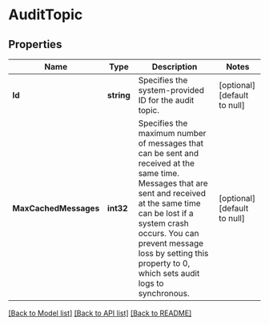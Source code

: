 # AuditTopic

## Properties
Name | Type | Description | Notes
------------ | ------------- | ------------- | -------------
**Id** | **string** | Specifies the system-provided ID for the audit topic. | [optional] [default to null]
**MaxCachedMessages** | **int32** | Specifies the maximum number of messages that can be sent and received at the same time. Messages that are sent and received at the same time can be lost if a system crash occurs. You can prevent message loss by setting this property to 0, which sets audit logs to synchronous. | [optional] [default to null]

[[Back to Model list]](../README.md#documentation-for-models) [[Back to API list]](../README.md#documentation-for-api-endpoints) [[Back to README]](../README.md)


